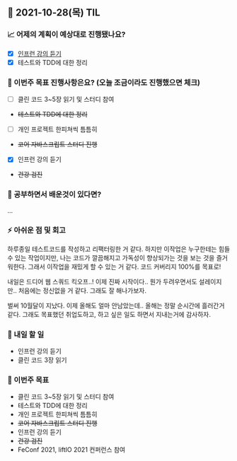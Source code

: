 ## 📆 2021-10-28(목) TIL

### 📈 어제의 계획이 예상대로 진행됐나요?
- [x] [인프런 강의 듣기](https://github.com/saseungmin/practice-vanilla-js/tree/master/inflearn-apple-clone)
- [x] 테스트와 TDD에 대한 정리

### 🦄 이번주 목표 진행사항은요? (오늘 조금이라도 진행했으면 체크)
- [ ] 클린 코드 3~5장 읽기 및 스터디 참여
- ~~테스트와 TDD에 대한 정리~~
- [ ] 개인 프로젝트 한피쳐씩 틈틈히
- ~~코어 자바스크립트 스터디 진행~~
- [x] 인프런 강의 듣기
- ~~건강 검진~~

### 🤔 공부하면서 배운것이 있다면?
...

### ⚡ 아쉬운 점 및 회고
하루종일 테스트코드를 작성하고 리팩터링한 거 같다. 하지만 이작업은 누구한테는 힘들 수 있는 작업이지만, 나는 코드가 깔끔해지고 가독성이 향상되가는 것을 보는 것을 즐거워한다. 그래서 이작업을 재밌게 할 수 있는 거 같다. 코드 커버리지 100%를 목표로!   

내일은 드디어 웹 스쿼드 킥오프..! 이제 진짜 시작이다.. 뭔가 두려우면서도 설레이지만.. 처음에는 정신없을 거 같다. 그래도 잘 해나가보자.   

벌써 10월달이 지났다. 이제 올해도 얼마 안남았는데.. 올해는 정말 순시간에 흘러간거 같다. 그래도 목표했던 취업도하고, 하고 싶은 일도 하면서 지내는거에 감사하자.

### 🚀 내일 할 일
- 인프런 강의 듣기
- 클린 코드 3장 읽기

### 🎯 이번주 목표
- 클린 코드 3~5장 읽기 및 스터디 참여
- 테스트와 TDD에 대한 정리
- 개인 프로젝트 한피쳐씩 틈틈히
- ~~코어 자바스크립트 스터디 진행~~
- 인프런 강의 듣기
- ~~건강 검진~~
- FeConf 2021, liftIO 2021 컨퍼런스 참여
